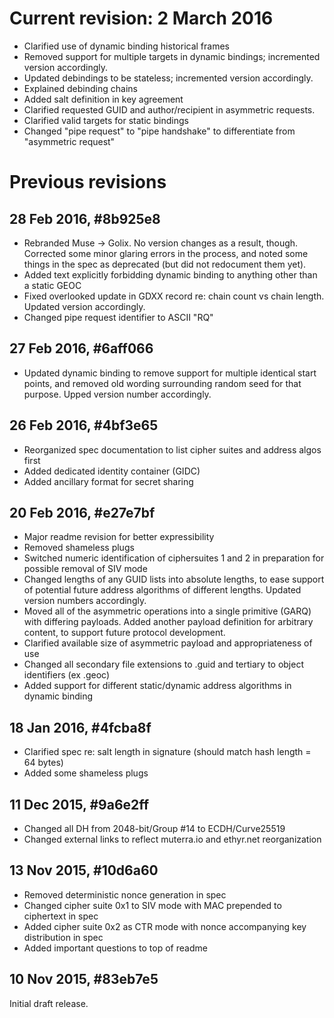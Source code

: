 # Current revision: 2 March 2016

+ Clarified use of dynamic binding historical frames
+ Removed support for multiple targets in dynamic bindings; incremented version accordingly.
+ Updated debindings to be stateless; incremented version accordingly.
+ Explained debinding chains
+ Added salt definition in key agreement
+ Clarified requested GUID and author/recipient in asymmetric requests.
+ Clarified valid targets for static bindings
+ Changed "pipe request" to "pipe handshake" to differentiate from "asymmetric request"

# Previous revisions

## 28 Feb 2016, #8b925e8

+ Rebranded Muse -> Golix. No version changes as a result, though. Corrected some minor glaring errors in the process, and noted some things in the spec as deprecated (but did not redocument them yet).
+ Added text explicitly forbidding dynamic binding to anything other than a static GEOC
+ Fixed overlooked update in GDXX record re: chain count vs chain length. Updated version accordingly.
+ Changed pipe request identifier to ASCII "RQ"

## 27 Feb 2016, #6aff066

+ Updated dynamic binding to remove support for multiple identical start points, and removed old wording surrounding random seed for that purpose. Upped version number accordingly.

## 26 Feb 2016, #4bf3e65

+ Reorganized spec documentation to list cipher suites and address algos first
+ Added dedicated identity container (GIDC)
+ Added ancillary format for secret sharing

## 20 Feb 2016, #e27e7bf

+ Major readme revision for better expressibility
+ Removed shameless plugs
+ Switched numeric identification of ciphersuites 1 and 2 in preparation for possible removal of SIV mode
+ Changed lengths of any GUID lists into absolute lengths, to ease support of potential future address algorithms of different lengths. Updated version numbers accordingly.
+ Moved all of the asymmetric operations into a single primitive (GARQ) with differing payloads. Added another payload definition for arbitrary content, to support future protocol development.
+ Clarified available size of asymmetric payload and appropriateness of use
+ Changed all secondary file extensions to .guid and tertiary to object identifiers (ex .geoc)
+ Added support for different static/dynamic address algorithms in dynamic binding

## 18 Jan 2016, #4fcba8f

+ Clarified spec re: salt length in signature (should match hash length = 64 bytes)
+ Added some shameless plugs

## 11 Dec 2015, #9a6e2ff

+ Changed all DH from 2048-bit/Group #14 to ECDH/Curve25519
+ Changed external links to reflect muterra.io and ethyr.net reorganization

## 13 Nov 2015, #10d6a60

+ Removed deterministic nonce generation in spec
+ Changed cipher suite 0x1 to SIV mode with MAC prepended to ciphertext in spec
+ Added cipher suite 0x2 as CTR mode with nonce accompanying key distribution in spec
+ Added important questions to top of readme

## 10 Nov 2015, #83eb7e5

Initial draft release.